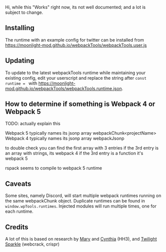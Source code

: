 Hi, while this "Works" right now, its not well documented; and a lot is subject to change.

## Installing
The runtime with an example config for twitter can be installed from https://moonlight-mod.github.io/webpackTools/webpackTools.user.js

## Updating
To update to the latest webpackTools runtime while maintaining your existing config, edit your userscript and replace the string after `const runtime = ` with https://moonlight-mod.github.io/webpackTools/webpackTools.runtime.json. 

## How to determine if something is Webpack 4 or Webpack 5
TODO: actually explain this

Webpack 5 typically names its jsonp array webpackChunk\<projectName\>
Webpack 4 typically names its jsonp array webpackJsonp

to double check you can find the first array with 3 entries
if the 3rd entry is an array with strings, its webpack 4
if the 3rd entry is a function it's webpack 5

rspack seems to compile to webpack 5 runtime

## Caveats

Some sites, namely Discord, will start multiple webpack runtimes running on the same webpackChunk object. Duplicate runtimes can be found in `window.wpTools.runtimes`. Injected modules will run multiple times, one for each runtime.

## Credits
A lot of this is based on research by [Mary](https://github.com/mstrodl) and [Cynthia](https://github.com/cynosphere) (HH3), and [Twilight Sparkle](https://github.com/twilight-sparkle-irl/) (webcrack, crispr)